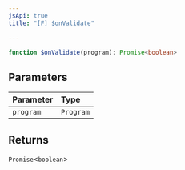 ```yaml
---
jsApi: true
title: "[F] $onValidate"

---
```

```ts
function $onValidate(program): Promise<boolean>
```

## Parameters

| Parameter | Type |
| :------ | :------ |
| `program` | `Program` |

## Returns

`Promise`<`boolean`\>
